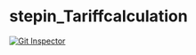 # stepin_Tariffcalculation



[![Git Inspector](https://github.com/Aishma19/stepin_Tariffcalculation/actions/workflows/git_inspector.yml/badge.svg)](https://github.com/Aishma19/stepin_Tariffcalculation/actions/workflows/git_inspector.yml)
